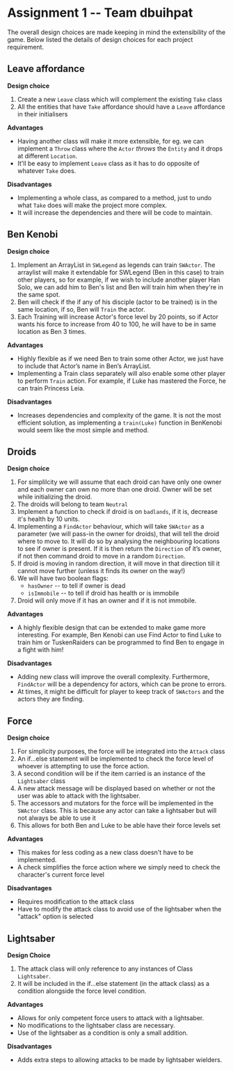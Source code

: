# Assignment 1 -- Team **dbuihpat**

The overall design choices are made keeping in mind the extensibility of the game.
Below listed the details of design choices for each project requirement.

## Leave affordance

**Design choice**
1. Create a new `Leave` class which will complement the existing `Take` class
2. All the entities that have `Take` affordance should have a `Leave` affordance in their initialisers

**Advantages**
- Having another class will make it more extensible, for eg. we can implement a `Throw` class where the `Actor` *throws* the `Entity` and it drops at different `Location`.
- It'll be easy to implement `Leave` class as it has to do opposite of whatever `Take` does.

**Disadvantages**
- Implementing a whole class, as compared to a method, just to undo what `Take` does will make the project more complex.
- It will increase the dependencies and there will be code to maintain.

## Ben Kenobi
**Design choice**
1. Implement an ArrayList in `SWLegend` as legends can train `SWActor`. The arraylist will make it extendable for SWLegend (Ben in this case) to train other players, so for example, if we wish to include another player Han Solo, we can add him to Ben's list and Ben will train him when they're in the same spot.
2. Ben will check if the if any of his disciple (actor to be trained) is in the same location, if so, Ben will `Train` the actor.
3. Each Training will increase Actor's force level by 20 points, so if Actor wants his force to increase from 40 to 100, he will have to be in same location as Ben 3 times.

**Advantages**
- Highly flexible as if we need Ben to train some other Actor, we just have to include that Actor’s name in Ben’s ArrayList. 
- Implementing a Train class separately will also enable some other player to perform `Train` action. For example, if Luke has mastered the Force, he can train Princess Leia.

**Disadvantages**
- Increases dependencies and complexity of the game. It is not the most efficient solution, as implementing a `train(Luke)` function in BenKenobi would seem like the most simple and  method.


## Droids
**Design choice**

1. For simplilcity we will assume that each droid can have only one owner and each owner can own no more than one droid. Owner will be set while initializing the droid.
2. The droids will belong to team `Neutral`
4. Implement a function to check if droid is on `badlands`, if it is, decrease it's health by 10 units.
5. Implementing a `FindActor` behaviour, which will take `SWActor` as a parameter (we will pass-in the owner for droids), that will tell the droid where to move to. It will do so by analysing the neighbouring locations to see if owner is present. If it is then return the `Direction` of it’s owner, if not then command droid to move in a random `Direction`.
6. If droid is moving in random direction, it will move in that direction till it cannot move further (unless it finds its owner on the way!)
7. We will have two boolean flags:
    - `hasOwner` -- to tell if owner is dead 
    - `isImmobile` -- to tell if droid has health or is immobile
8. Droid will only move if it has an owner and if it is not immobile.


**Advantages**
- A highly flexible design that can be extended to make game more interesting. For example, Ben Kenobi can use Find Actor to find Luke to train him or TuskenRaiders can be programmed to find Ben to engage in a fight with him!

**Disadvantages**

- Adding new class will improve the overall complexity. Furthermore, `FindActor` will be a dependency for actors, which can be prone to errors.
-  At times, it might be difficult for player to keep track of `SWActors` and the actors they are finding.


## Force
**Design choice**
1. For simplicity purposes, the force will be integrated into the `Attack` class
2. An if...else statement will be implemented to check the force level of whoever is attempting to use the force action.
3. A second condition will be if the item carried is an instance of the `Lightsaber` class
4. A new attack message will be displayed based on whether or not the user was able to attack with the lightsaber.
5. The accessors and mutators for the force will be implemented in the `SWActor` class. This is because any actor can take a lightsaber but will not always be able to use it
6. This allows for both Ben and Luke to be able have their force levels set


**Advantages**
- This makes for less coding as a new class doesn't have to be implemented.
- A check simplifies the force action where we simply need to check the character's current force level 

**Disadvantages**
- Requires modification to the attack class
- Have to modify the attack class to avoid use of the lightsaber when the "attack" option is selected


## Lightsaber
**Design Choice**
1. The attack class will only reference to any instances of Class `Lightsaber`.
2. It will be included in the if...else statement (in the attack class) as a condition alongside the force level condition. 

**Advantages**
- Allows for only competent force users to attack with a lightsaber.
- No modifications to the lightsaber class are necessary.
- Use of the lightsaber as a condition is only a small addition. 

**Disadvantages**
- Adds extra steps to allowing attacks to be made by lightsaber wielders. 